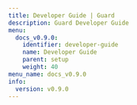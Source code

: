 ```yaml
---
title: Developer Guide | Guard
description: Guard Developer Guide
menu:
  docs_v0.9.0:
    identifier: developer-guide
    name: Developer Guide
    parent: setup
    weight: 40
menu_name: docs_v0.9.0
info:
  version: v0.9.0
---
```


